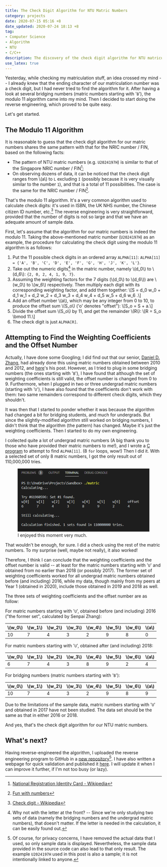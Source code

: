 ```yaml
---
title: The Check Digit Algorithm for NTU Matric Numbers
category: projects
date: 2020-07-15 05:16 +8
date_updated: 2020-07-24 18:13 +8
tag:
- Computer Science
- Algorithm
- NTU
- C/C++
description: The discovery of the check digit algorithm for NTU matriculation numbers.
use_latex: true
---
```


Yesterday, while checking my matriculation stuff, an idea crossed my mind -- I already knew that the ending character of our matriculation number was a check digit, but I had never tried to find the algorithm for it. After having a look at several bridging numbers (matric numbers starting with '`B`'), the modulo 11 algorithm came into my mind. Then I decided to start doing the reverse engineering, which proved to be quite easy.

Let's get started.

## The Modulo 11 Algorithm

It is reasonable to guess that the check digit algorithm for our matric numbers shares the same pattern with that for the NRIC number / FIN, based on the following facts:

* The pattern of NTU matric numbers (e.g. `U2024197H`) is similar to that of the Singapore NRIC number / FIN[^1];
* On observing dozens of data, it can be noticed that the check digit ranges from \\(a\\) to `L` excluding `I` (possibly because it is very visually similar to the number `1`), and that is a total of 11 possibilities. The case is the same for the NRIC number / FIN[^2].


That's the modulo 11 algorithm. It's a very common algorithm used to calculate check digits: it's used in ISBN, the UK NHS number, the Chinese citizen ID number, etc.[^3] The reverse engineering is very straightforward, provided that the number of digits is not so large and that we have an adequate amount of sample data.

First, let's assume that the algorithm for our matric numbers is indeed the modulo 11. Taking the above-mentioned matric number (`U2024197H`) as an example, the procedure for calculating the check digit using the modulo 11 algorithm is as follows:

1. Put the 11 possible check digits in an ordered array `ALPHA[11]`: `ALPHA[11] = {'A', 'B', 'C', 'D', 'E', 'F', 'G', 'H', 'J', 'K', 'L'}`.
2. Take out the numeric digits[^4] in the matric number, namely \\(d_0\\) to \\(d_6\\): `{2, 0, 2, 4, 1, 9, 7}`.
3. Assuming the weighting factors for the 7 digits (\\(d_0\\) to \\(d_6\\)) are \\(w_0\\) to \\(w_6\\) respectively. Then multiply each digit with its corresponding weighting factor, and add them together: \\[S = d_0 w_0 + d_1 w_1 + d_2 w_2 + d_3 w_3 + d_4 w_4 + d_5 w_5 + d_6 w_6 .\\]
4. Add an offset number \\(a\\), which may be any integer from 0 to 10, to produce the offset sum \\(S_o\\) ('o' denotes "offset"): \\[S_o = S + a.\\]
5. Divide the offset sum \\(S_o\\) by 11, and get the remainder \\(R\\): \\[R = S_o \bmod 11.\\]
6. The check digit is just `ALPHA[R]`.

## Attempting to Find the Weighting Coefficients and the Offset Number

Actually, I have done some Googling; I did find out that our senior, [Daniel D. Zhang](https://idf.github.io/), had already done this using matric numbers obtained between 2010 and 2012, and [here](https://github.com/idf/idf.github.io-deprecated/blob/master/_posts/2014-03-17-the-secret-behind-ntu-matriculation-numbers.md)'s his post. However, as I tried to plug in some bridging numbers (the ones starting with '`B`'), I have found that although the set of weighting coefficients is still valid, the offset number is changed from 0 to 9. Furthermore, when I plugged in two or three undergrad matric numbers (starting with '`U`'), I have also found that the coefficients don't work with them: two same remainders correspond to different check digits, which they shouldn't.

It was then that I started to ponder whether it was because the algorithm had changed a bit for bridging students, and much for undergrads. But since the slightly-modified algorithm still worked on bridging numbers, I didn't think that the algorithm (the pattern) has changed. Maybe it's just the weighting coefficients. Then I started to do my own engineering.

I collected quite a lot of undergrad matric numbers (A big thank you to those who have provided their matric numbers to me!), and I wrote a [C program](https://github.com/ZhongRuoyu/ntu-matric-number/blob/master/calculation/ntu_matric.c) to attempt to find `ALPHA[11]`. (8 `for` loops, wow!) Then I did it. With a selected set of only 8 matric numbers, I got the only result out of 110,000,000 tries.

<figure>
<img src="/assets/images/posts/2020-07/the_only_result.png" alt="The Only Result">
<figcaption>I enjoyed this moment very much.</figcaption>
</figure>

That wouldn't be enough, for sure. I did a check using the rest of the matric numbers. To my surprise (well, maybe not really), it also worked!

Therefore, I think I can conclude that the weighting coefficients and the offset number is valid -- at least for the matric numbers starting with '`U`' and obtained from no earlier than 2018 (or possibly 2017). The former set of weighting coefficients worked for all undergrad matric numbers obtained before (and including) 2016, while my data, though mainly from my peers at Year 1 (obtained in 2020), include those obtained in 2019 and 2018 as well.

The three sets of weighting coefficients and the offset number are as follow:

For matric numbers starting with '`U`', obtained before (and including) 2016 ("the former set", calculated by Senpai Zhang):

|\\(w_0\\)|\\(w_1\\)|\\(w_2\\)|\\(w_3\\)|\\(w_4\\)|\\(w_5\\)|\\(w_6\\)|\\(a\\)|
|---------|---------|---------|---------|---------|---------|---------|-------|
|   10    |    7    |    4    |    3    |    2    |    9    |    8    |   0   |

For matric numbers starting with '`U`', obtained after (and including) 2018:

|\\(w_0\\)|\\(w_1\\)|\\(w_2\\)|\\(w_3\\)|\\(w_4\\)|\\(w_5\\)|\\(w_6\\)|\\(a\\)|
|---------|---------|---------|---------|---------|---------|---------|-------|
|    6    |    7    |    4    |    3    |    8    |    9    |    2    |   4   |

For bridging numbers (matric numbers starting with '`B`'):

|\\(w_0\\)|\\(w_1\\)|\\(w_2\\)|\\(w_3\\)|\\(w_4\\)|\\(w_5\\)|\\(w_6\\)|\\(a\\)|
|---------|---------|---------|---------|---------|---------|---------|-------|
|   10    |    7    |    4    |    3    |    2    |    9    |    8    |   9   |

Due to the limitations of the sample data, matric numbers starting with '`U`' and obtained in 2017 have not been studied. The data set should be the same as that in either 2016 or 2018.

And yes, that's the check digit algorithm for our NTU matric numbers.

## What's next?

Having reverse-engineered the algorithm, I uploaded the reverse engineering program to GitHub in a [new repository](https://github.com/ZhongRuoyu/ntu-matric-number)[^5]. I have also written a webpage for quick validation and published it [here](https://zhongruoyu.github.io/ntu-matric-number/). I will update it when I can improve it further, if I'm not too busy (or lazy).

[^1]: [National Registration Identity Card - Wikipedia](https://en.wikipedia.org/wiki/National_Registration_Identity_Card)

[^2]: [Fun with numbers](http://www.ngiam.net/NRIC/)

[^3]: [Check digit - Wikipedia](https://en.wikipedia.org/wiki/Check_digit)

[^4]: Why not with the letter at the front? -- Since we're only studying two sets of data (namely the bridging numbers and the undergrad matric numbers), that doesn't matter. If the letter is needed in the calculation, it can be easily found out.

[^5]: Of course, for privacy concerns, I have removed the actual data that I used, so only sample data is displayed. Nevertheless, the sample data provided in the source code can also lead to that only result. The example `U2024197H` used in this post is also a sample; it is not intentionally linked to anyone.
